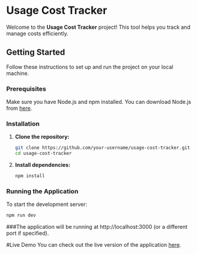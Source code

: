 # Usage Cost Tracker

Welcome to the **Usage Cost Tracker** project! This tool helps you track and manage costs efficiently.

## Getting Started

Follow these instructions to set up and run the project on your local machine.

### Prerequisites

Make sure you have Node.js and npm installed. You can download Node.js from [here](https://nodejs.org/).

### Installation

1. **Clone the repository:**

    ```bash
    git clone https://github.com/your-username/usage-cost-tracker.git
    cd usage-cost-tracker
    ```

2. **Install dependencies:**

    ```bash
    npm install
    ```

### Running the Application

To start the development server:

```bash
npm run dev
```

###The application will be running at http://localhost:3000 (or a different port if specified).

#Live Demo
You can check out the live version of the application [here](https://main--usage-cost-tracker.netlify.app/).
